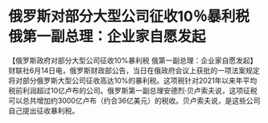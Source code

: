 

# 俄罗斯对部分大型公司征收10％暴利税 俄第一副总理：企业家自愿发起

【俄罗斯政府对部分大型公司征收10%暴利税
俄第一副总理：企业家自愿发起】财联社6月14日电，俄罗斯财政部公告，当日在俄政府会议上获批的一项法案规定将对部分俄罗斯大型公司征收高达10%的暴利税。这项税针对2021年以来年平均税前利润超过10亿卢布的公司。俄罗斯第一副总理安德烈·贝卢索夫说，这项征税可以总共增加约3000亿卢布（约合36亿美元）的税收。贝卢索夫说，是这些公司自己提出征收暴利税。

